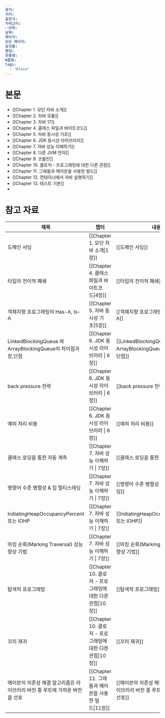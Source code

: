 ```yaml
---
표지: 
저자: 
출판사: 
카테고리: 
✅상태: 
날짜: 
페이지: 
읽은 페이지: 
달성률: 
평점: 
한줄평: 
N줄평: 
tags:
  - "#Java"
---
```

# 본문
- [[Chapter 1. 모던 자바 소개]]
- [[Chapter 2. 자바 모듈]]
- [[Chapter 3. 자바 17]]
- [[Chapter 4. 클래스 파일과 바이트코드]]
- [[Chapter 5. 자바 동시성 기초]]
- [[Chapter 6. JDK 동시성 라이브러리]]
- [[Chapter 7. 자바 성능 이해하기]]
- [[Chapter 8. 다른 JVM 언어]]
- [[Chapter 9. 코틀린]]
- [[Chapter 10. 클로저 - 프로그래밍에 대한 다른 관점]]
- [[Chapter 11. 그래들과 메이븐을 사용한 빌드]]
- [[Chapter 12. 컨테이너에서 자바 실행하기]]
- [[Chapter 13. 테스트 기본]]
- 

# 참고 자료

| 제목                                                  | 챕터                                         | 내용                                                      |
| --------------------------------------------------- | ------------------------------------------ | ------------------------------------------------------- |
| 도메인 샤딩                                              | [[Chapter 1. 모던 자바 소개\|1장]]                | [[도메인 샤딩]]                                              |
| 타입의 전이적 폐쇄                                          | [[Chapter 4. 클래스 파일과 바이트코드\|4장]]           | [[타입의 전이적 폐쇄]]                                          |
| 객체지향 프로그래밍의 Has-A, Is-A                             | [[Chapter 5. 자바 동시성 기초\|5장]]               | [[객체지향 프로그래밍의 Has-A, Is-A]]                             |
| LinkedBlockingQueue 와 ArrayBlockingQueue의 차이점과 장,단점 | [[Chapter 6. JDK 동시성 라이브러리 \| 6장]]         | [[LinkedBlockingQueue 와 ArrayBlockingQueue의 차이점과 장,단점]] |
| back pressure 전략                                    | [[Chapter 6. JDK 동시성 라이브러리 \| 6장]]         | [[back pressure 전략]]                                    |
| 예외 처리 비용                                            | [[Chapter 6. JDK 동시성 라이브러리 \| 6장]]         | [[예외 처리 비용]]                                            |
| 클래스 로딩을 통한 자동 계측                                    | [[Chapter 7. 자바 성능 이해하기 \| 7장]]            | [[클래스 로딩을 통한 자동 계측]]                                    |
| 명령어 수준 병렬성 & 칩 멀티스레딩                                | [[Chapter 7. 자바 성능 이해하기 \| 7장]]            | [[명령어 수준 병렬성 & 칩 멀티스레딩]]                                |
| InitiatingHeapOccupancyPercent 또는 IOHP              | [[Chapter 7. 자바 성능 이해하기 \| 7장]]            | [[InitiatingHeapOccupancyPercent 또는 IOHP]]              |
| 마킹 순회(Marking Traversal) 성능 향상 기법                   | [[Chapter 7. 자바 성능 이해하기 \| 7장]]            | [[마킹 순회(Marking Traversal) 성능 향상 기법]]                   |
| 탐색적 프로그래밍                                           | [[Chapter 10. 클로저 - 프로그래밍에 대한 다른 관점\|10장]] | [[탐색적 프로그래밍]]                                           |
| 꼬리 재귀                                               | [[Chapter 10. 클로저 - 프로그래밍에 대한 다른 관점\|10장]] | [[꼬리 재귀]]                                               |
| 메이븐의 의존성 해결 알고리즘은 라이브러리 버전 중 루트에 가까운 버전을 선호         | [[Chapter 11. 그래들과 메이븐을 사용한 빌드\|11장]]      | [[메이븐의 의존성 해결 알고리즘은 라이브러리 버전 중 루트에 가까운 버전을 선호]]         |

